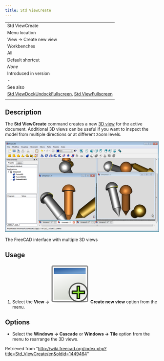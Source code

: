 ```yaml
---
title: Std ViewCreate
---
```


|                                                                                                                                                              |
| ------------------------------------------------------------------------------------------------------------------------------------------------------------ |
| Std ViewCreate                                                                                                                                               |
| Menu location                                                                                                                                                |
| View → Create new view                                                                                                                                       |
| Workbenches                                                                                                                                                  |
| All                                                                                                                                                          |
| Default shortcut                                                                                                                                             |
| _None_                                                                                                                                                       |
| Introduced in version                                                                                                                                        |
| -                                                                                                                                                            |
| See also                                                                                                                                                     |
| [Std ViewDockUndockFullscreen](/Std_ViewDockUndockFullscreen "Std ViewDockUndockFullscreen"), [Std ViewFullscreen](/Std_ViewFullscreen "Std ViewFullscreen") |
|                                                                                                                                                              |

## Description

The **Std ViewCreate** command creates a new [3D view](/3D_view "3D view") for the active document. Additional 3D views can be useful if you want to inspect the model from multiple directions or at different zoom levels.

![](/src/assets/images/ViewCreate1.png)

The FreeCAD interface with multiple 3D views

## Usage

1. Select the **View → ![](/src/assets/images/Std_ViewCreate.svg) Create new view** option from the menu.

## Options

- Select the **Windows → Cascade** or **Windows → Tile** option from the menu to rearrange the 3D views.

Retrieved from "<http://wiki.freecad.org/index.php?title=Std_ViewCreate/en&oldid=1449464>"
